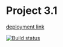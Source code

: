 # Project 3.1
[deployment link](https://vladimskov.github.io/ahj_3.1/ "deployment link")

[![Build status](https://ci.appveyor.com/api/projects/status/hpcgxikfc4xvmyqg?svg=true)](https://ci.appveyor.com/project/VladimsKov/ahj-3-1)

